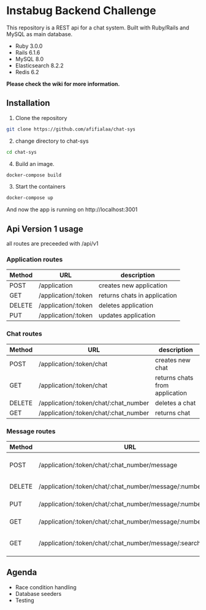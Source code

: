 # Instabug Backend Challenge

This repository is a REST api for a chat system. Built with Ruby/Rails and MySQL as main database.
* Ruby 3.0.0
* Rails 6.1.6
* MySQL 8.0
* Elasticsearch 8.2.2
* Redis 6.2

**Please check the wiki for more information.**

## Installation

1. Clone the repository
```bash
git clone https://github.com/afifialaa/chat-sys
```
2. change directory to chat-sys
```bash
cd chat-sys
```
4. Build an image.
```bash
docker-compose build
```
3. Start the containers
```bash
docker-compose up
```
And now the app is running on http://localhost:3001

## Api Version 1 usage

all routes are preceeded with /api/v1

### Application routes

| Method        | URL                  | description            |
| ------------- | -------------        |-------------           |
| POST          | /application  |creates new application  |
| GET           | /application/:token  |returns chats in application|
| DELETE        | /application/:token  |deletes application|
| PUT           | /application/:token  |updates application|

### Chat routes

| Method        | URL                  | description            |
| ------------- | -------------        |-------------           |
| POST          | /application/:token/chat  |creates new chat  |
| GET           | /application/:token/chat  |returns chats from application|
| DELETE        | /application/:token/chat/:chat_number |deletes a chat|
| GET        | /application/:token/chat/:chat_number |returns chat|

### Message routes

| Method        | URL                  | description            |
| ------------- | -------------        |-------------           |
| POST          | /application/:token/chat/:chat_number/message  |creates new message  |
| DELETE           | /application/:token/chat/:chat_number/message/:number  |deletes message|
| PUT           | /application/:token/chat/:chat_number/message/:number  |updates message|
| GET           | /application/:token/chat/:chat_number/message/:number  |returns a message|
| GET           | /application/:token/chat/:chat_number/message/:search/:query  |return matching messages|

## Agenda
* Race condition handling
* Database seeders
* Testing
